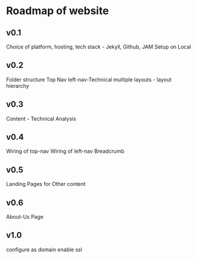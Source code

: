 # Roadmap of website

## v0.1
Choice of platform, hosting, tech stack - Jekyll, Github, JAM
Setup on Local

## v0.2
Folder structure
Top Nav
left-nav-Technical
multiple layouts - layout hierarchy

## v0.3
Content - Technical Analysis

## v0.4
Wiring of top-nav
Wiring of left-nav
Breadcrumb

## v0.5
Landing Pages for Other content

## v0.6
About-Us Page

## v1.0
configure as domain
enable ssl
